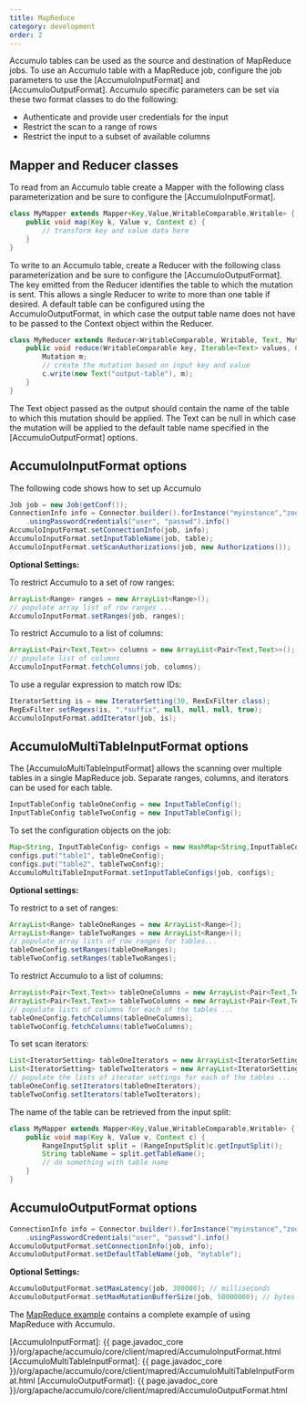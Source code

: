 ```yaml
---
title: MapReduce
category: development
order: 2
---
```


Accumulo tables can be used as the source and destination of MapReduce jobs. To
use an Accumulo table with a MapReduce job, configure the job parameters to use
the [AccumuloInputFormat] and [AccumuloOutputFormat]. Accumulo specific parameters
can be set via these two format classes to do the following:

* Authenticate and provide user credentials for the input
* Restrict the scan to a range of rows
* Restrict the input to a subset of available columns

## Mapper and Reducer classes

To read from an Accumulo table create a Mapper with the following class
parameterization and be sure to configure the [AccumuloInputFormat].

```java
class MyMapper extends Mapper<Key,Value,WritableComparable,Writable> {
    public void map(Key k, Value v, Context c) {
        // transform key and value data here
    }
}
```

To write to an Accumulo table, create a Reducer with the following class
parameterization and be sure to configure the [AccumuloOutputFormat]. The key
emitted from the Reducer identifies the table to which the mutation is sent. This
allows a single Reducer to write to more than one table if desired. A default table
can be configured using the AccumuloOutputFormat, in which case the output table
name does not have to be passed to the Context object within the Reducer.

```java
class MyReducer extends Reducer<WritableComparable, Writable, Text, Mutation> {
    public void reduce(WritableComparable key, Iterable<Text> values, Context c) {
        Mutation m;
        // create the mutation based on input key and value
        c.write(new Text("output-table"), m);
    }
}
```

The Text object passed as the output should contain the name of the table to which
this mutation should be applied. The Text can be null in which case the mutation
will be applied to the default table name specified in the [AccumuloOutputFormat]
options.

## AccumuloInputFormat options

The following code shows how to set up Accumulo

```java
Job job = new Job(getConf());
ConnectionInfo info = Connector.builder().forInstance("myinstance","zoo1,zoo2")
    .usingPasswordCredentials("user", "passwd").info()
AccumuloInputFormat.setConnectionInfo(job, info);
AccumuloInputFormat.setInputTableName(job, table);
AccumuloInputFormat.setScanAuthorizations(job, new Authorizations());
```

**Optional Settings:**

To restrict Accumulo to a set of row ranges:

```java
ArrayList<Range> ranges = new ArrayList<Range>();
// populate array list of row ranges ...
AccumuloInputFormat.setRanges(job, ranges);
```

To restrict Accumulo to a list of columns:

```java
ArrayList<Pair<Text,Text>> columns = new ArrayList<Pair<Text,Text>>();
// populate list of columns
AccumuloInputFormat.fetchColumns(job, columns);
```

To use a regular expression to match row IDs:

```java
IteratorSetting is = new IteratorSetting(30, RexExFilter.class);
RegExFilter.setRegexs(is, ".*suffix", null, null, null, true);
AccumuloInputFormat.addIterator(job, is);
```

## AccumuloMultiTableInputFormat options

The [AccumuloMultiTableInputFormat] allows the scanning over multiple tables
in a single MapReduce job. Separate ranges, columns, and iterators can be
used for each table.

```java
InputTableConfig tableOneConfig = new InputTableConfig();
InputTableConfig tableTwoConfig = new InputTableConfig();
```

To set the configuration objects on the job:

```java
Map<String, InputTableConfig> configs = new HashMap<String,InputTableConfig>();
configs.put("table1", tableOneConfig);
configs.put("table2", tableTwoConfig);
AccumuloMultiTableInputFormat.setInputTableConfigs(job, configs);
```

**Optional settings:**

To restrict to a set of ranges:

```java
ArrayList<Range> tableOneRanges = new ArrayList<Range>();
ArrayList<Range> tableTwoRanges = new ArrayList<Range>();
// populate array lists of row ranges for tables...
tableOneConfig.setRanges(tableOneRanges);
tableTwoConfig.setRanges(tableTwoRanges);
```

To restrict Accumulo to a list of columns:

```java
ArrayList<Pair<Text,Text>> tableOneColumns = new ArrayList<Pair<Text,Text>>();
ArrayList<Pair<Text,Text>> tableTwoColumns = new ArrayList<Pair<Text,Text>>();
// populate lists of columns for each of the tables ...
tableOneConfig.fetchColumns(tableOneColumns);
tableTwoConfig.fetchColumns(tableTwoColumns);
```

To set scan iterators:

```java
List<IteratorSetting> tableOneIterators = new ArrayList<IteratorSetting>();
List<IteratorSetting> tableTwoIterators = new ArrayList<IteratorSetting>();
// populate the lists of iterator settings for each of the tables ...
tableOneConfig.setIterators(tableOneIterators);
tableTwoConfig.setIterators(tableTwoIterators);
```

The name of the table can be retrieved from the input split:

```java
class MyMapper extends Mapper<Key,Value,WritableComparable,Writable> {
    public void map(Key k, Value v, Context c) {
        RangeInputSplit split = (RangeInputSplit)c.getInputSplit();
        String tableName = split.getTableName();
        // do something with table name
    }
}
```

## AccumuloOutputFormat options

```java
ConnectionInfo info = Connector.builder().forInstance("myinstance","zoo1,zoo2")
    .usingPasswordCredentials("user", "passwd").info()
AccumuloOutputFormat.setConnectionInfo(job, info);
AccumuloOutputFormat.setDefaultTableName(job, "mytable");
```

**Optional Settings:**

```java
AccumuloOutputFormat.setMaxLatency(job, 300000); // milliseconds
AccumuloOutputFormat.setMaxMutationBufferSize(job, 50000000); // bytes
```

The [MapReduce example][mapred-example] contains a complete example of using MapReduce with Accumulo.

[mapred-example]: https://github.com/apache/accumulo-examples/blob/master/docs/mapred.md
[AccumuloInputFormat]: {{ page.javadoc_core }}/org/apache/accumulo/core/client/mapred/AccumuloInputFormat.html
[AccumuloMultiTableInputFormat]: {{ page.javadoc_core }}/org/apache/accumulo/core/client/mapred/AccumuloMultiTableInputFormat.html
[AccumuloOutputFormat]: {{ page.javadoc_core }}/org/apache/accumulo/core/client/mapred/AccumuloOutputFormat.html
